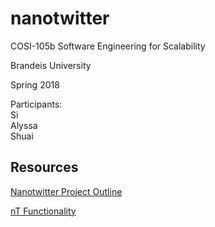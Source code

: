 # nanotwitter

COSI-105b Software Engineering for Scalability

Brandeis University

Spring 2018

Participants: <br/>
Si <br/>
Alyssa <br/>
Shuai <br/>

## Resources

[Nanotwitter Project Outline](http://cosi105b.s3-website-us-west-2.amazonaws.com/content/nt/03_nt_outline.md/)

[nT Functionality](http://cosi105b.s3-website-us-west-2.amazonaws.com/content/nt/01_nt_functionality.md/)
